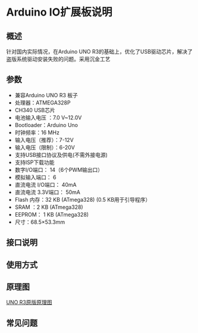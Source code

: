 # Arduino IO扩展板说明   

## 概述
针对国内实际情况，在Arduino UNO R3的基础上，优化了USB驱动芯片，解决了盗版系统驱动安装失败的问题。采用沉金工艺

## 参数
- 兼容Arduino UNO R3 板子
- 处理器：ATMEGA328P
- CH340 USB芯片
- 电池输入电压 ：7.0 V~12.0V
- Bootloader：Arduino Uno
- 时钟频率：16 MHz
- 输入电压（推荐）：7-12V
- 输入电压（限制）：6-20V
- 支持USB接口协议及供电(不需外接电源)
- 支持ISP下载功能
- 数字I/O端口： 14（6个PWM输出口）
- 模拟输入端口： 6
- 直流电流 I/O端口： 40mA
- 直流电流 3.3V端口： 50mA
- Flash 内存：32 KB (ATmega328) (0.5 KB用于引导程序）
- SRAM ：2 KB (ATmega328)
- EEPROM： 1 KB (ATmega328)
- 尺寸：68.5×53.3mm


## 接口说明

## 使用方式

## 原理图
[UNO R3原版原理图](https://www.arduino.cc/en/uploads/Main/Arduino_Uno_Rev3-schematic.pdf)


## 常见问题
